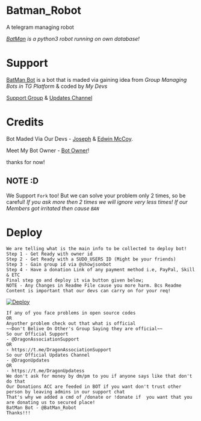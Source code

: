 # Batman_Robot
A telegram managing robot

*[BatMan](https://t.me/BatMan_Robot) is a python3 robot running on own database!*

# Support
 
[BatMan Bot](https://t.me/Batman_Robot) is a bot that is maded via gaining idea from *Group Managing Bots in TG Platform* & coded by *My Devs*

[Support Group](https://t.me/DragonAssociationSupport) & [Updates Channel](https://t.me/DragonUpdates)

# Credits

Bot Maded Via Our Devs - [Joseph](https://t.me/Joseph_Frank) & [Edwin McCoy](https://t.me/mccoyeddy).

Meet My Bot Owner - [Bot Owner](https://t.me/I_Am_An_PRINCES)!

thanks for now! 

## NOTE :D

We Support `Fork` too! But we can solve your problem only 2 times, so be careful!
*If you ask more then 2 times we will ignore very less times! If our Members got irritated then cause `BAN`*

# Deploy
```
We are telling what is the main info to be collected to deploy bot!
Step 1 - Get Ready with owner id
Step 2 - Get Ready with a SUDO_USERS ID (Might be your friends)
Step 3 - Gain group id via @showjsonbot
Step 4 - Have a donation Link of any payment method i.e, PayPal, Skill & ETC
Final step go and deploy it via button given below;
NOTE - Any Changes in Readme File cause you more harm. Bcs Readme Content is important that our devs can carry on for your req!
```
[![Deploy](https://www.herokucdn.com/deploy/button.svg)](https://heroku.com/deploy?template=https://github.com/MrBootsBoots/Batman_Robot.git)

```
If any of you face problems in open source codes 
OR
Anyother problem check out that what is official
~~Don't Belive On Other's Group Saying they are official~~
So our Official Support
- @DragonAssociationSupport
OR
- https://t.me/DragonAssociationSupport
So our Official Updates Channel
- @DragonUpdates
OR
- https://t.me/DragonUpdatess
We don't ask for money by dm/pm to you if anyone says like that don't do that
Our Donations ACC are feeded in BOT if you want don't trust other person by leaving admins in our support chat
That's why we added a cmd of /donate or !donate if  you want that you are donating us to secured place!
BatMan Bot - @BatMan_Robot
Thanks!!!
```
